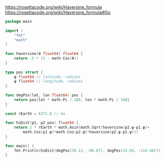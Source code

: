 https://rosettacode.org/wiki/Haversine_formula  
https://rosettacode.org/wiki/Haversine_formula#Go  

```go
package main
 
import (
    "fmt"
    "math"
)
 
func haversine(θ float64) float64 {
    return .5 * (1 - math.Cos(θ))
}
 
type pos struct {
    φ float64 // latitude, radians
    ψ float64 // longitude, radians
}
 
func degPos(lat, lon float64) pos {
    return pos{lat * math.Pi / 180, lon * math.Pi / 180}
}
 
const rEarth = 6372.8 // km
 
func hsDist(p1, p2 pos) float64 {
    return 2 * rEarth * math.Asin(math.Sqrt(haversine(p2.φ-p1.φ)+
        math.Cos(p1.φ)*math.Cos(p2.φ)*haversine(p2.ψ-p1.ψ)))
}
 
func main() {
    fmt.Println(hsDist(degPos(36.12, -86.67), degPos(33.94, -118.40)))
}
```